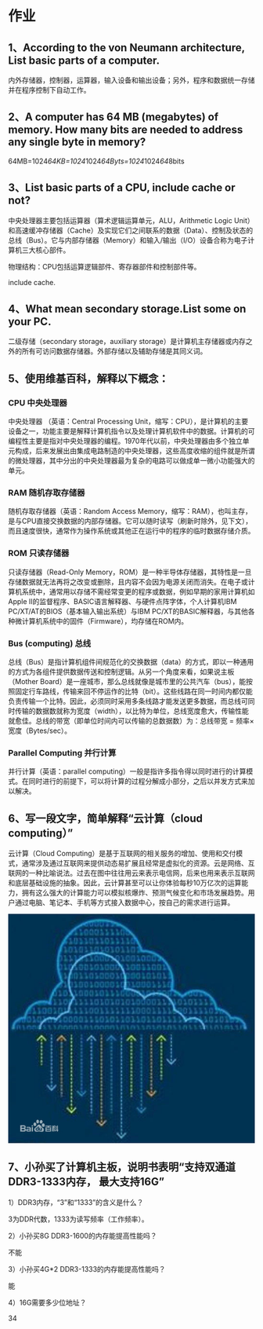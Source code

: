# 作业
## 1、According to the von Neumann architecture, List basic parts of a computer. 

内外存储器，控制器，运算器，输入设备和输出设备；另外，程序和数据统一存储并在程序控制下自动工作。

## 2、A computer has 64 MB (megabytes) of memory. How many bits are needed to address any single byte in memory? 

64MB=1024*64KB=1024*1024*64Byts=1024*1024*64*8bits

## 3、List basic parts of a CPU, include cache or not? 

中央处理器主要包括运算器（算术逻辑运算单元，ALU，Arithmetic Logic Unit）和高速缓冲存储器（Cache）及实现它们之间联系的数据（Data）、控制及状态的总线（Bus）。它与内部存储器（Memory）和输入/输出（I/O）设备合称为电子计算机三大核心部件。

物理结构：CPU包括运算逻辑部件、寄存器部件和控制部件等。

include cache.

## 4、What mean secondary storage.List some on your PC. 

二级存储（secondary storage，auxiliary storage）是计算机主存储器或内存之外的所有可访问数据存储器。外部存储以及辅助存储是其同义词。

## 5、使用维基百科，解释以下概念：

### CPU 中央处理器

中央处理器 （英语：Central Processing Unit，缩写：CPU），是计算机的主要设备之一，功能主要是解释计算机指令以及处理计算机软件中的数据。计算机的可编程性主要是指对中央处理器的编程。1970年代以前，中央处理器由多个独立单元构成，后来发展出由集成电路制造的中央处理器，这些高度收缩的组件就是所谓的微处理器，其中分出的中央处理器最为复杂的电路可以做成单一微小功能强大的单元。 

### RAM 随机存取存储器

随机存取存储器（英语：Random Access Memory，缩写：RAM），也叫主存，是与CPU直接交换数据的内部存储器。它可以随时读写（刷新时除外，见下文），而且速度很快，通常作为操作系统或其他正在运行中的程序的临时数据存储介质。 

### ROM 只读存储器

只读存储器（Read-Only Memory，ROM）是一种半导体存储器，其特性是一旦存储数据就无法再将之改变或删除，且内容不会因为电源关闭而消失。在电子或计算机系统中，通常用以存储不需经常变更的程序或数据，例如早期的家用计算机如Apple II的监督程序、BASIC语言解释器、与硬件点阵字体，个人计算机IBM PC/XT/AT的BIOS（基本输入输出系统）与IBM PC/XT的BASIC解释器，与其他各种微计算机系统中的固件（Firmware），均存储在ROM内。 

### Bus (computing) 总线

总线（Bus）是指计算机组件间规范化的交换数据（data）的方式，即以一种通用的方式为各组件提供数据传送和控制逻辑。从另一个角度来看，如果说主板（Mother Board）是一座城市，那么总线就像是城市里的公共汽车（bus），能按照固定行车路线，传输来回不停运作的比特（bit）。这些线路在同一时间内都仅能负责传输一个比特。因此，必须同时采用多条线路才能发送更多数据，而总线可同时传输的数据数就称为宽度（width），以比特为单位，总线宽度愈大，传输性能就愈佳。总线的带宽（即单位时间内可以传输的总数据数）为：总线带宽 = 频率×宽度（Bytes/sec）。 

### Parallel Computing 并行计算

并行计算（英语：parallel computing）一般是指许多指令得以同时进行的计算模式。在同时进行的前提下，可以将计算的过程分解成小部分，之后以并发方式来加以解决。 

## 6、写一段文字，简单解释“云计算（cloud computing）”

云计算（Cloud Computing）是基于互联网的相关服务的增加、使用和交付模式，通常涉及通过互联网来提供动态易扩展且经常是虚拟化的资源。云是网络、互联网的一种比喻说法。过去在图中往往用云来表示电信网，后来也用来表示互联网和底层基础设施的抽象。因此，云计算甚至可以让你体验每秒10万亿次的运算能力，拥有这么强大的计算能力可以模拟核爆炸、预测气候变化和市场发展趋势。用户通过电脑、笔记本、手机等方式接入数据中心，按自己的需求进行运算。

![](https://github.com/utaZ/zwr-homework/blob/gh-pages/images/miao.jpg)

## 7、小孙买了计算机主板，说明书表明“支持双通道DDR3-1333内存， 最大支持16G” 

1）DDR3内存，“3”和“1333”的含义是什么？ 

3为DDR代数，1333为读写频率（工作频率）。

2）小孙买8G DDR3-1600的内存能提高性能吗？ 

不能

3）小孙买4G*2 DDR3-1333的内存能提高性能吗？ 

能

4）16G需要多少位地址？ 

34
